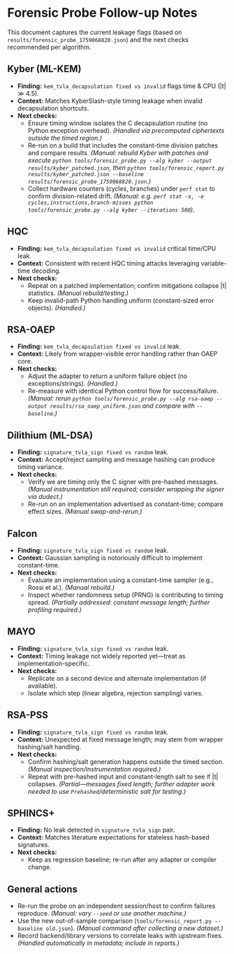 # Forensic Probe Follow-up Notes

This document captures the current leakage flags (based on `results/forensic_probe_1759068820.json`)
and the next checks recommended per algorithm.

## Kyber (ML-KEM)
- **Finding:** `kem_tvla_decapsulation fixed vs invalid` flags time & CPU (|t| ≫ 4.5).
- **Context:** Matches KyberSlash-style timing leakage when invalid decapsulation shortcuts.
- **Next checks:**
  - Ensure timing window isolates the C decapsulation routine (no Python exception overhead). *(Handled via precomputed ciphertexts outside the timed region.)*
  - Re-run on a build that includes the constant-time division patches and compare results. *(Manual: rebuild Kyber with patches and execute `python tools/forensic_probe.py --alg kyber --output results/kyber_patched.json`, then `python tools/forensic_report.py results/kyber_patched.json --baseline results/forensic_probe_1759068820.json`.)*
  - Collect hardware counters (cycles, branches) under `perf stat` to confirm division-related drift. *(Manual: e.g. `perf stat -x, -e cycles,instructions,branch-misses python tools/forensic_probe.py --alg kyber --iterations 500`).*

## HQC
- **Finding:** `kem_tvla_decapsulation fixed vs invalid` critical time/CPU leak.
- **Context:** Consistent with recent HQC timing attacks leveraging variable-time decoding.
- **Next checks:**
  - Repeat on a patched implementation; confirm mitigations collapse |t| statistics. *(Manual rebuild/testing.)*
  - Keep invalid-path Python handling uniform (constant-sized error objects). *(Handled.)*

## RSA-OAEP
- **Finding:** `kem_tvla_decapsulation fixed vs invalid` leak.
- **Context:** Likely from wrapper-visible error handling rather than OAEP core.
- **Next checks:**
  - Adjust the adapter to return a uniform failure object (no exceptions/strings). *(Handled.)*
  - Re-measure with identical Python control flow for success/failure. *(Manual: rerun `python tools/forensic_probe.py --alg rsa-oaep --output results/rsa_oaep_uniform.json` and compare with `--baseline`.)*

## Dilithium (ML-DSA)
- **Finding:** `signature_tvla_sign fixed vs random` leak.
- **Context:** Accept/reject sampling and message hashing can produce timing variance.
- **Next checks:**
  - Verify we are timing only the C signer with pre-hashed messages. *(Manual instrumentation still required; consider wrapping the signer via dudect.)*
  - Re-run on an implementation advertised as constant-time; compare effect sizes. *(Manual swap-and-rerun.)*

## Falcon
- **Finding:** `signature_tvla_sign fixed vs random` leak.
- **Context:** Gaussian sampling is notoriously difficult to implement constant-time.
- **Next checks:**
  - Evaluate an implementation using a constant-time sampler (e.g., Rossi et al.). *(Manual rebuild.)*
  - Inspect whether randomness setup (PRNG) is contributing to timing spread. *(Partially addressed: constant message length; further profiling required.)*

## MAYO
- **Finding:** `signature_tvla_sign fixed vs random` leak.
- **Context:** Timing leakage not widely reported yet—treat as implementation-specific.
- **Next checks:**
  - Replicate on a second device and alternate implementation (if available).
  - Isolate which step (linear algebra, rejection sampling) varies.

## RSA-PSS
- **Finding:** `signature_tvla_sign fixed vs random` leak.
- **Context:** Unexpected at fixed message length; may stem from wrapper hashing/salt handling.
- **Next checks:**
  - Confirm hashing/salt generation happens outside the timed section. *(Manual inspection/instrumentation required.)*
  - Repeat with pre-hashed input and constant-length salt to see if |t| collapses. *(Partial—messages fixed length; further adapter work needed to use `Prehashed`/deterministic salt for testing.)*

## SPHINCS+
- **Finding:** No leak detected in `signature_tvla_sign` pair.
- **Context:** Matches literature expectations for stateless hash-based signatures.
- **Next checks:**
  - Keep as regression baseline; re-run after any adapter or compiler change.

## General actions
- Re-run the probe on an independent session/host to confirm failures reproduce. *(Manual: vary `--seed` or use another machine.)*
- Use the new out-of-sample comparison (`tools/forensic_report.py --baseline old.json`). *(Manual command after collecting a new dataset.)*
- Record backend/library versions to correlate leaks with upstream fixes. *(Handled automatically in metadata; include in reports.)*
